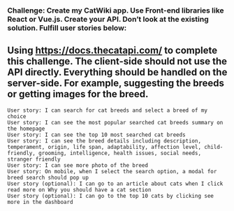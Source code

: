 ### Challenge: Create my CatWiki app. Use Front-end libraries like React or Vue.js. Create your API. Don’t look at the existing solution. Fulfill user stories below:

## Using https://docs.thecatapi.com/ to complete this challenge. The client-side should not use the API directly. Everything should be handled on the server-side. For example, suggesting the breeds or getting images for the breed.

    User story: I can search for cat breeds and select a breed of my choice
    User story: I can see the most popular searched cat breeds summary on the homepage
    User story: I can see the top 10 most searched cat breeds
    User story: I can see the breed details including description, temperament, origin, life span, adaptability, affection level, child-friendly, grooming, intelligence, health issues, social needs, stranger friendly
    User story: I can see more photo of the breed
    User story: On mobile, when I select the search option, a modal for breed search should pop up
    User story (optional): I can go to an article about cats when I click read more on Why you should have a cat section
    User story (optional): I can go to the top 10 cats by clicking see more in the dashboard